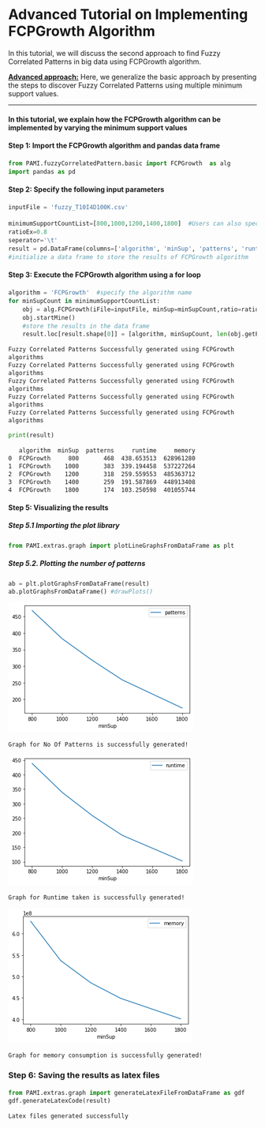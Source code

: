 # Advanced Tutorial on Implementing FCPGrowth Algorithm

In this tutorial, we will discuss the second approach to find Fuzzy Correlated Patterns in big data using FCPGrowth algorithm.

[__Advanced approach:__](#advApproach) Here, we generalize the basic approach by presenting the steps to discover Fuzzy Correlated Patterns using multiple minimum support values.

***

#### In this tutorial, we explain how the FCPGrowth algorithm  can be implemented by varying the minimum support values

#### Step 1: Import the FCPGrowth algorithm and pandas data frame


```python
from PAMI.fuzzyCorrelatedPattern.basic import FCPGrowth  as alg
import pandas as pd
```

#### Step 2: Specify the following input parameters


```python
inputFile = 'fuzzy_T10I4D100K.csv'

minimumSupportCountList=[800,1000,1200,1400,1800]  #Users can also specify this constraint between 0 to 1.
ratioEx=0.8
seperator='\t'  
result = pd.DataFrame(columns=['algorithm', 'minSup', 'patterns', 'runtime', 'memory']) 
#initialize a data frame to store the results of FCPGrowth algorithm
```

#### Step 3: Execute the FCPGrowth algorithm using a for loop


```python
algorithm = 'FCPGrowth'  #specify the algorithm name
for minSupCount in minimumSupportCountList:
    obj = alg.FCPGrowth(iFile=inputFile, minSup=minSupCount,ratio=ratioEx, sep=seperator)
    obj.startMine()
    #store the results in the data frame
    result.loc[result.shape[0]] = [algorithm, minSupCount, len(obj.getPatterns()), obj.getRuntime(), obj.getMemoryRSS()]

```

    Fuzzy Correlated Patterns Successfully generated using FCPGrowth algorithms
    Fuzzy Correlated Patterns Successfully generated using FCPGrowth algorithms
    Fuzzy Correlated Patterns Successfully generated using FCPGrowth algorithms
    Fuzzy Correlated Patterns Successfully generated using FCPGrowth algorithms
    Fuzzy Correlated Patterns Successfully generated using FCPGrowth algorithms



```python
print(result)
```

       algorithm  minSup  patterns     runtime     memory
    0  FCPGrowth     800       468  438.653513  628961280
    1  FCPGrowth    1000       383  339.194458  537227264
    2  FCPGrowth    1200       318  259.559553  485363712
    3  FCPGrowth    1400       259  191.587869  448913408
    4  FCPGrowth    1800       174  103.250598  401055744


#### Step 5: Visualizing the results

##### Step 5.1 Importing the plot library


```python
from PAMI.extras.graph import plotLineGraphsFromDataFrame as plt
```

##### Step 5.2. Plotting the number of patterns


```python
ab = plt.plotGraphsFromDataFrame(result)
ab.plotGraphsFromDataFrame() #drawPlots()
```


    
![png](output_15_0.png)
    


    Graph for No Of Patterns is successfully generated!



    
![png](output_15_2.png)
    


    Graph for Runtime taken is successfully generated!



    
![png](output_15_4.png)
    


    Graph for memory consumption is successfully generated!


### Step 6: Saving the results as latex files


```python
from PAMI.extras.graph import generateLatexFileFromDataFrame as gdf
gdf.generateLatexCode(result)
```

    Latex files generated successfully

